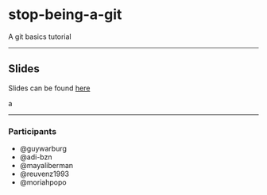 # stop-being-a-git

A git basics tutorial

___

## Slides

Slides can be found [here](https://slides.com/guywarburg/stop-being-a-git)

a
___
### Participants

* @guywarburg
* @adi-bzn
* @mayaliberman
* @reuvenz1993
* @moriahpopo
